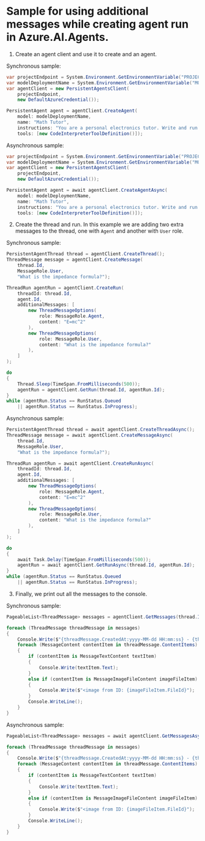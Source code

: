 # Sample for using additional messages while creating agent run in Azure.AI.Agents.

1. Create an agent client and use it to create and an agent.

Synchronous sample:
```C# Snippet:Sample_Agent_Multiple_Messages_Create
var projectEndpoint = System.Environment.GetEnvironmentVariable("PROJECT_ENDPOINT");
var modelDeploymentName = System.Environment.GetEnvironmentVariable("MODEL_DEPLOYMENT_NAME");
var agentClient = new PersistentAgentsClient(
    projectEndpoint,
    new DefaultAzureCredential());

PersistentAgent agent = agentClient.CreateAgent(
    model: modelDeploymentName,
    name: "Math Tutor",
    instructions: "You are a personal electronics tutor. Write and run code to answer questions.",
    tools: [new CodeInterpreterToolDefinition()]);
```

Asynchronous sample:
```C# Snippet:Sample_Agent_Multiple_Messages_CreateAsync
var projectEndpoint = System.Environment.GetEnvironmentVariable("PROJECT_ENDPOINT");
var modelDeploymentName = System.Environment.GetEnvironmentVariable("MODEL_DEPLOYMENT_NAME");
var agentClient = new PersistentAgentsClient(
    projectEndpoint,
    new DefaultAzureCredential());

PersistentAgent agent = await agentClient.CreateAgentAsync(
    model: modelDeploymentName,
    name: "Math Tutor",
    instructions: "You are a personal electronics tutor. Write and run code to answer questions.",
    tools: [new CodeInterpreterToolDefinition()]);
```

2. Create the thread and run. In this example we are adding two extra messages to the thread, one with `Agent` and another with `User` role.

Synchronous sample:
```C# Snippet:Sample_Agent_Multiple_Messages_Run
PersistentAgentThread thread = agentClient.CreateThread();
ThreadMessage message = agentClient.CreateMessage(
    thread.Id,
    MessageRole.User,
    "What is the impedance formula?");

ThreadRun agentRun = agentClient.CreateRun(
    threadId: thread.Id,
    agent.Id,
    additionalMessages: [
        new ThreadMessageOptions(
            role: MessageRole.Agent,
            content: "E=mc^2"
        ),
        new ThreadMessageOptions(
            role: MessageRole.User,
            content: "What is the impedance formula?"
        ),
    ]
);

do
{
    Thread.Sleep(TimeSpan.FromMilliseconds(500));
    agentRun = agentClient.GetRun(thread.Id, agentRun.Id);
}
while (agentRun.Status == RunStatus.Queued
    || agentRun.Status == RunStatus.InProgress);
```

Asynchronous sample:
```C# Snippet:Sample_Agent_Multiple_Messages_RunAsync
PersistentAgentThread thread = await agentClient.CreateThreadAsync();
ThreadMessage message = await agentClient.CreateMessageAsync(
    thread.Id,
    MessageRole.User,
    "What is the impedance formula?");

ThreadRun agentRun = await agentClient.CreateRunAsync(
    threadId: thread.Id,
    agent.Id,
    additionalMessages: [
        new ThreadMessageOptions(
            role: MessageRole.Agent,
            content: "E=mc^2"
        ),
        new ThreadMessageOptions(
            role: MessageRole.User,
            content: "What is the impedance formula?"
        ),
    ]
);

do
{
    await Task.Delay(TimeSpan.FromMilliseconds(500));
    agentRun = await agentClient.GetRunAsync(thread.Id, agentRun.Id);
}
while (agentRun.Status == RunStatus.Queued
    || agentRun.Status == RunStatus.InProgress);
```

3. Finally, we print out all the messages to the console.

Synchronous sample:
```C# Snippet:Sample_Agent_Multiple_Messages_Print
PageableList<ThreadMessage> messages = agentClient.GetMessages(thread.Id, order: ListSortOrder.Ascending);

foreach (ThreadMessage threadMessage in messages)
{
    Console.Write($"{threadMessage.CreatedAt:yyyy-MM-dd HH:mm:ss} - {threadMessage.Role,10}: ");
    foreach (MessageContent contentItem in threadMessage.ContentItems)
    {
        if (contentItem is MessageTextContent textItem)
        {
            Console.Write(textItem.Text);
        }
        else if (contentItem is MessageImageFileContent imageFileItem)
        {
            Console.Write($"<image from ID: {imageFileItem.FileId}");
        }
        Console.WriteLine();
    }
}
```

Asynchronous sample:
```C# Snippet:Sample_Agent_Multiple_Messages_PrintAsync
PageableList<ThreadMessage> messages = await agentClient.GetMessagesAsync(thread.Id, order:ListSortOrder.Ascending);

foreach (ThreadMessage threadMessage in messages)
{
    Console.Write($"{threadMessage.CreatedAt:yyyy-MM-dd HH:mm:ss} - {threadMessage.Role,10}: ");
    foreach (MessageContent contentItem in threadMessage.ContentItems)
    {
        if (contentItem is MessageTextContent textItem)
        {
            Console.Write(textItem.Text);
        }
        else if (contentItem is MessageImageFileContent imageFileItem)
        {
            Console.Write($"<image from ID: {imageFileItem.FileId}");
        }
        Console.WriteLine();
    }
}
```